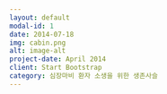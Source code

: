 ```yaml
---
layout: default
modal-id: 1
date: 2014-07-18
img: cabin.png
alt: image-alt
project-date: April 2014
client: Start Bootstrap
category: 심장마비 환자 소생을 위한 생존사슬
---
```



